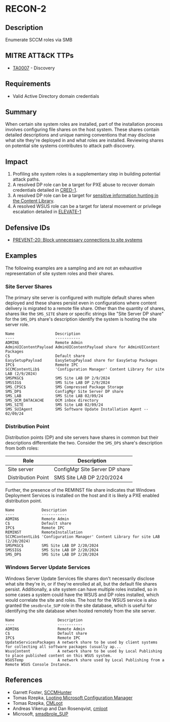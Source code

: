 # RECON-2

## Description
Enumerate SCCM roles via SMB

## MITRE ATT&CK TTPs
- [TA0007](https://attack.mitre.org/tactics/TA0007/) - Discovery

## Requirements
- Valid Active Directory domain credentials

## Summary
When certain site system roles are installed, part of the installation process involves configuring file shares on the host system. These shares contain detailed descriptions and unique naming conventions that may disclose what site they're deployed in and what roles are installed. Reviewing shares on potential site systems contributes to attack path discovery.

## Impact
1. Profiling site system roles is a supplementary step in building potential attack paths.
2. A resolved DP role can be a target for PXE abuse to recover domain credentials detailed in [CRED-1](../../CRED/CRED-1/cred-1_description.md).
3. A resolved DP role can be a target for [sensitive information hunting in the Content Library](https://rzec.se/blog/looting-microsoft-configuration-manager).
4. A resolved WSUS role can be a target for lateral movement or privilege escalation detailed in [ELEVATE-1](../../ELEVATE/ELEVATE-1/ELEVATE-1_description.md)

## Defensive IDs
- [PREVENT-20: Block unnecessary connections to site systems](../../../defense-techniques/PREVENT/PREVENT-20/prevent-20_description.md)

## Examples
The following examples are a sampling and are not an exhaustive representation of site system roles and their shares.

### Site Server Shares
The primary site server is configured with multiple default shares when deployed and these shares persist even in configurations where content delivery is migrated to a remote file share. Other than the quantity of shares, shares like the `SMS_SITE` share or specific strings like "Site Server DP share" for the `SMS_DP$` share's description identify the system is hosting the site server role.

```
Name                  Description
----                  -----------
ADMIN$                Remote Admin
AdminUIContentPayload AdminUIContentPayload share for AdminUIContent Packages
C$                    Default share
EasySetupPayload      EasySetupPayload share for EasySetup Packages
IPC$                  Remote IPC
SCCMContentLib$       'Configuration Manager' Content Library for site LAB (2/9/2024)
SMSPKGC$              SMS Site LAB DP 2/9/2024
SMSSIG$               SMS Site LAB DP 2/9/2024
SMS_CPSC$             SMS Compressed Package Storage
SMS_DP$               ConfigMgr Site Server DP share
SMS_LAB               SMS Site LAB 02/09/24
SMS_OCM_DATACACHE     OCM inbox directory
SMS_SITE              SMS Site LAB 02/09/24
SMS_SUIAgent          SMS Software Update Installation Agent -- 02/09/24
```

### Distribution Point
Distribution points (DP) and site servers have shares in common but their descriptions differentiate the two. Consider the `SMS_DP$` share's description from both roles:

|Role| Description|
|---------|------|
|Site server| ConfigMgr Site Server DP share|
|Distribution Point|SMS Site LAB DP 2/20/2024|

Further, the presence of the REMINST file share indicates that Windows Deployment Services is installed on the host and it is likely a PXE enabled distribution point.

```
Name            Description
----            -----------
ADMIN$          Remote Admin
C$              Default share
IPC$            Remote IPC
REMINST         RemoteInstallation
SCCMContentLib$ 'Configuration Manager' Content Library for site LAB (2/20/2024)
SMSPKGC$        SMS Site LAB DP 2/20/2024
SMSSIG$         SMS Site LAB DP 2/20/2024
SMS_DP$         SMS Site LAB DP 2/20/2024
```
### Windows Server Update Services
Windows Server Update Services file shares don't necessarily disclose what site they're in, or if they're enrolled at all, but the default file shares persist. Additionally, a site system can have multiple roles installed, so in some cases a system could have the WSUS and DP roles installed, which would correlate the site and roles. The host for the WSUS service is also granted the `smsdbrole_SUP` role in the site database, which is useful for identifying the site database when hosted remotely from the site server.
```
Name                   Description
----                   -----------
ADMIN$                 Remote Admin
C$                     Default share
IPC$                   Remote IPC
UpdateServicesPackages A network share to be used by client systems for collecting all software packages (usually ap...
WsusContent            A network share to be used by Local Publishing to place published content on this WSUS system.
WSUSTemp               A network share used by Local Publishing from a Remote WSUS Console Instance.
```

## References
- Garrett Foster, [SCCMHunter](https://github.com/garrettfoster13/sccmhunter)
- Tomas Rzepka, [Looting Microsoft Configuration Manager](https://rzec.se/blog/looting-microsoft-configuration-manager/)
- Tomas Rzepka, [CMLoot](https://github.com/1njected/CMLoot)
- Andreas Vikerup and Dan Rosenqvist, [cmloot](https://github.com/shelltrail/cmloot)
- Microsoft, [smsdbrole_SUP](https://learn.microsoft.com/en-us/mem/configmgr/core/plan-design/hierarchy/accounts#smsdbrole_sup)